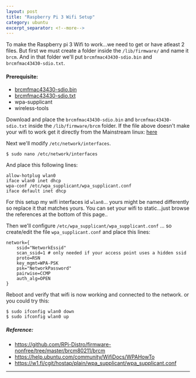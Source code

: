 ```yaml
---
layout: post
title: "Raspberry Pi 3 Wifi Setup"
category: ubuntu
excerpt_separator: <!--more-->
---
```


To make the Raspberry pi 3 Wifi to work...we need to get or have atleast 2 files. But first we must create a
folder inside the `/lib/firmware/` and name it `brcm`. And in that folder we'll put
`brcmfmac43430-sdio.bin` and `brcmfmac43430-sdio.txt`.

#### [](#header-4)Prerequisite:

*	<a href="https://github.com/RPi-Distro/firmware-nonfree/tree/master/brcm80211/brcm">brcmfmac43430-sdio.bin</a>
*	<a href="https://github.com/RPi-Distro/firmware-nonfree/tree/master/brcm80211/brcm">brcmfmac43430-sdio.txt</a>
*	wpa-supplicant
*	wireless-tools

<!--more-->
Download and place the `brcmfmac43430-sdio.bin` and `brcmfmac43430-sdio.txt` inside the `/lib/firmware/brcm` folder.
If the file above doesn't make your wifi to work get it directly from the Mainstream linux: <a href="git://git.kernel.org/pub/scm/linux/kernel/git/firmware/linux-firmware.git">here</a>

Next we'll modify `/etc/network/interfaces`.
```
$ sudo nano /etc/network/interfaces
```

And place this following lines:
```
allow-hotplug wlan0
iface wlan0 inet dhcp
wpa-conf /etc/wpa_supplicant/wpa_supplicant.conf
iface default inet dhcp
```

For this setup my wifi interfaces id `wlan0`... yours might be named differently so replace it
that matches yours.
You can set your wifi to static...just browse the references at the bottom of this page..


Then we'll configure `/etc/wpa_supplicant/wpa_supplicant.conf` ... so create/edit the file `wpa_supplicant.conf` and place this lines:
```
network={
    ssid="NetworkEssid"
    scan_ssid=1 # only needed if your access point uses a hidden ssid
    proto=RSN
    key_mgmt=WPA-PSK
    psk="NetworkPassword"
	pairwise=CCMP
	auth_alg=OPEN
}
```
Reboot and verify that wifi is now working and connected to the network.
or you could try this:
```
$ sudo ifconfig wlan0 down
$ sudo ifconfig wlan0 up
```
##### [](#header-5)Reference:
*	https://github.com/RPi-Distro/firmware-nonfree/tree/master/brcm80211/brcm
*	https://help.ubuntu.com/community/WifiDocs/WPAHowTo
*	https://w1.fi/cgit/hostap/plain/wpa_supplicant/wpa_supplicant.conf

<hr />